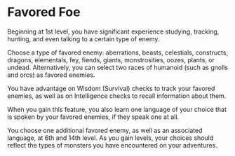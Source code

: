 # Favored Foe

Beginning at 1st level, you have significant experience studying, tracking, hunting, and even talking to a certain type of enemy.

Choose a type of favored enemy: aberrations, beasts, celestials, constructs, dragons, elementals, fey, fiends, giants, monstrosities, oozes, plants, or undead. Alternatively, you can select two races of humanoid (such as gnolls and orcs) as favored enemies.

You have advantage on Wisdom (Survival) checks to track your favored enemies, as well as on Intelligence checks to recall information about them.

When you gain this feature, you also learn one language of your choice that is spoken by your favored enemies, if they speak one at all.

You choose one additional favored enemy, as well as an associated language, at 6th and 14th level. As you gain levels, your choices should reflect the types of monsters you have encountered on your adventures.